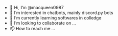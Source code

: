 - 👋 Hi, I’m @macqueen0987
- 👀 I’m interested in chatbots, mainly discord.py bots
- 🌱 I’m currently learning softwares in colledge
- 💞️ I’m looking to collaborate on ...
- 📫 How to reach me ...

<!---
macqueen0987/macqueen0987 is a ✨ special ✨ repository because its `README.md` (this file) appears on your GitHub profile.
You can click the Preview link to take a look at your changes.
--->
